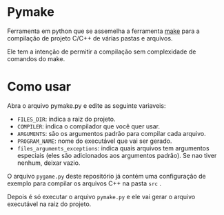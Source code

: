 # Pymake

Ferramenta em python que se assemelha a ferramenta [make](https://www.gnu.org/software/make/) para a compilação de projeto C/C++ de várias pastas e arquivos.

Ele tem a intenção de permitir a compilação sem complexidade de comandos do make.

# Como usar

Abra o arquivo pymake.py e edite as seguinte variaveis:
- ```FILES_DIR```: indica a raiz do projeto.
- ```COMPILER```: indica o compilador que você quer usar.
- ```ARGUMENTS```: são os argumentos padrão para compilar cada arquivo.
- ```PROGRAM_NAME```: nome do executável que vai ser gerado.
- ```files_arguments_exceptions```: indica quais arquivos tem argumentos especiais (eles são adicionados aos argumentos padrão). Se nao tiver nenhum, deixar vazio.

O arquivo ```pygame.py``` deste repositório já contém uma configuração de exemplo para compilar os arquivos C++ na pasta ```src``` .

Depois é só executar o arquivo ```pymake.py``` e ele vai gerar o arquivo executável na raiz do projeto.
